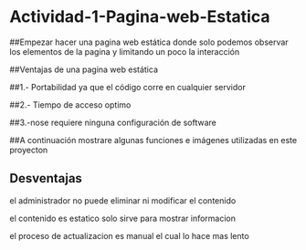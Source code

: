 # Actividad-1-Pagina-web-Estatica

##Empezar hacer una pagina web estática donde solo podemos observar los elementos de la pagina y limitando un poco la interacción

##Ventajas de una pagina web estática


##1.- Portabilidad ya que el código corre en cualquier servidor   

##2.- Tiempo de acceso optimo
 
##3.-nose requiere ninguna configuración de software

##A continuación mostrare algunas funciones e imágenes utilizadas en este proyecton

## Desventajas

el administrador no puede eliminar ni modificar el contenido

el contenido es estatico solo sirve para mostrar informacion 

el proceso de actualizacion es manual el cual lo hace mas lento 
